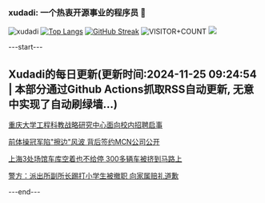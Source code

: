 ### xudadi: 一个热衷开源事业的程序员 👋

![xudadi](https://github-readme-stats-git-masterorgs-github-readme-stats-team.vercel.app/api?username=xudadi)
[![Top Langs](https://github-readme-stats.vercel.app/api/top-langs/?username=xudadi)](https://github.com/anuraghazra/github-readme-stats)
[![GitHub Streak](https://streak-stats.demolab.com?user=xudadi&locale=zh_Hans)](https://git.io/streak-stats)
![VISITOR+COUNT](https://komarev.com/ghpvc/?username=xudadi&label=VISITOR+COUNT)
![](https://raw.githubusercontent.com/xudadi/xudadi/main/assets/github-contribution-grid-snake.svg)


---start---

## Xudadi的每日更新(更新时间:2024-11-25 09:24:54 | 本部分通过Github Actions抓取RSS自动更新, 无意中实现了自动刷绿墙...)

[重庆大学工程科教战略研究中心面向校内招聘启事](https://www.gongkaoleida.com/article/2204866)

[前体操冠军陷"擦边"风波 背后签约MCN公司公开](https://m.163.com/news/article/JHQ2FEL8051492T3.html)

[上海3处场馆车库空着也不给停 300多辆车被挤到马路上](https://m.163.com/news/article/JHQPJ42F055040N3.html)

[警方：派出所副所长踢打小学生被撤职 向家属赔礼道歉](https://m.163.com/news/article/JHP1H07T0001899O.html)

---end---
